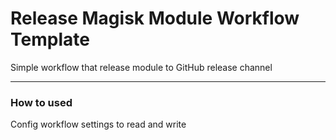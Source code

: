 # Release Magisk Module Workflow Template
Simple workflow that release module to GitHub release channel

---

### How to used
Config workflow settings to read and write
